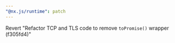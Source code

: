 ```yaml
---
"@nx.js/runtime": patch
---
```


Revert "Refactor TCP and TLS code to remove `toPromise()` wrapper (f305fd4)"
